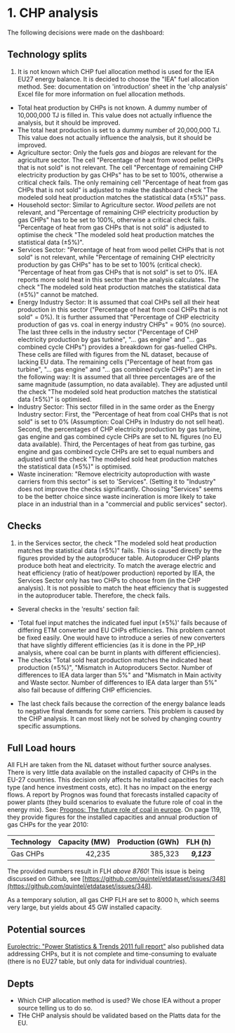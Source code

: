 # 1. CHP analysis

The following decisions were made on the dashboard:


## Technology splits

1. It is not known which CHP fuel allocation method is used for the IEA EU27 energy balance. It is decided to choose the "IEA" fuel allocation method. See: documentation on 'introduction' sheet in the 'chp analysis' Excel file for more information on fuel allocation methods.
* Total heat production by CHPs is not known. A dummy number of 10,000,000 TJ is filled in. This value does not actually influence the analysis, but it should be improved.
* The total heat production is set to a dummy number of 20,000,000 TJ. This value does not actually influence the analysis, but it should be improved.
* Agriculture sector: Only the fuels *gas* and *biogas* are relevant for the agriculture sector. The cell "Percentage of heat from wood pellet CHPs that is not sold" is not relevant. The cell "Percentage of remaining CHP electricity production by gas CHPs" has to be set to 100%, otherwise a critical check fails. The only remaining cell "Percentage of heat from gas CHPs that is not sold" is adjusted to make the dashboard check "The modeled sold heat production matches the statistical data (±5%)" pass.
* Household sector: Similar to Agriculture sector. *Wood pellets* are not relevant, and "Percentage of remaining CHP electricity production by gas CHPs" has to be set to 100%, otherwise a critical check fails. "Percentage of heat from gas CHPs that is not sold" is adjusted to optimise the check "The modeled sold heat production matches the statistical data (±5%)".
* Services Sector: "Percentage of heat from wood pellet CHPs that is not sold" is not relevant, while "Percentage of remaining CHP electricity production by gas CHPs" has to be set to 100% (critical check). "Percentage of heat from gas CHPs that is not sold" is set to 0%. IEA reports more sold heat in this sector than the analysis calculates. The check "The modeled sold heat production matches the statistical data (±5%)" cannot be matched.
* Energy Industry Sector: It is assumed that coal CHPs sell all their heat production in this sector ("Percentage of heat from coal CHPs that is not sold" = 0%). It is further assumed that "Percentage of CHP electricity production of gas vs. coal in energy industry CHPs" = 90% (no source). The last three cells in the industry sector ("Percentage of CHP electricity production by gas turbine", "... gas engine" and "... gas combined cycle CHPs") provides a breakdown for gas-fuelled CHPs. These cells are filled with figures from the NL dataset, because of lacking EU data. The remaining cells ("Percentage of heat from gas turbine", "... gas engine" and "... gas combined cycle CHPs") are set in the following way: It is assumed that all three percentages are of the same magnitude (assumption, no data available). They are adjusted until the check "The modeled sold heat production matches the statistical data (±5%)" is optimised.
* Industry Sector: This sector filled in in the same order as the Energy Industry sector: First, the "Percentage of heat from coal CHPs that is not sold" is set to 0% (Assumption: Coal CHPs in Industry do not sell heat). Second, the percentages of CHP electricity production by gas turbine, gas engine and gas combined cycle CHPs are set to NL figures (no EU data available). Third, the Percentages of heat from gas turbine, gas engine and gas combined cycle CHPs are set to equal numbers and adjusted until the check "The modeled sold heat production matches the statistical data (±5%)" is optimised.
* Waste incineration: "Remove electricity autoproduction with waste carriers from this sector" is set to 'Services". (Setting it to "Industry" does not improve the checks significantly. Choosing "Services" seems to be the better choice since waste incineration is more likely to take place in an industrial than in a "commercial and public services" sector).


## Checks

1. in the Services sector, the check "The modeled sold heat production matches the statistical data (±5%)" fails. This is caused directly by the figures provided by the autoproducer table. Autoproducer CHP plants produce both heat and electricity. To match the average electric and heat efficiency (ratio of heat/power production) reported by IEA, the Services Sector only has two CHPs to choose from (in the CHP analysis). It is not possible to match the heat efficiency that is suggested in the autoproducer table. Therefore, the check fails.
* Several checks in the 'results' section fail:
 - 'Total fuel input matches the indicated fuel input (±5%)' fails because of differing ETM converter and  EU CHPs efficiencies. This problem cannot be fixed easily. One would have to introduce a series of new converters that have slightly different efficiencies (as it is done in the PP_HP analysis, where coal can be burnt in plants with different efficiencies).
 - The checks "Total sold heat production matches the indicated heat production (±5%)", "Mismatch in Autoproducers Sector. Number of differences to IEA data larger than 5%" and "Mismatch in Main activity and Waste sector. Number of differences to IEA data larger than 5%" also fail because of differing CHP efficiencies.
 * The last check fails because the correction of the energy balance leads to negative final demands for some carriers. This problem is caused by the CHP analysis. It can most likely not be solved by changing country specific assumptions.


## Full Load hours

All FLH are taken from the NL dataset without further source analyses.
There is very little data available on the installed capacity of CHPs in the EU-27 countries. This decision only affects he installed capacities for each type (and hence investment costs, etc). It has no impact on the energy flows.
A report by Prognos was found that forecasts installed capacity of power plants (they build scenarios to evaluate the future role of coal in the energy mix). See: [Prognos: The future role of coal in europe](http://www.euracoal.be/componenten/download.php?filedata=1208519374.pdf&filename=prognos_FutureCoal_070822_final_kurz.pdf&mimetype=application/pdf). On page 119, they provide figures for the installed capacities and annual production of gas CHPs for the year 2010:

| Technology | Capacity (MW) | Production (GWh) | FLH (h)     |
| :----------| ------------: | ---------------: | ----------: |
| Gas CHPs   |        42,235 |          385,323 | ***9,123*** |

The provided numbers result in FLH *above 8760*!
This issue is being discussed on Github, see [https://github.com/quintel/etdataset/issues/348](https://github.com/quintel/etdataset/issues/348).

As a temporary solution, all gas CHP FLH are set to 8000 h, which seems very large, but yields about 45 GW installed capacity.


## Potential sources

[Eurolectric: "Power Statistics & Trends 2011 full report"](http://refman.et-model.com/publications/1836) also published data addressing CHPs, but it is not complete and time-consuming to evaluate (there is no EU27 table, but only data for individual countries).


## Depts

- Which CHP allocation method is used? We chose IEA without a proper source telling us to do so.
- THe CHP analysis should be validated based on the Platts data for the EU.
